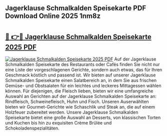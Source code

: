 ## Jagerklause Schmalkalden Speisekarte PDF Download Online 2025 1nm8z

# <h2><a href="http://gc67sj2.nevu.top/?p=Jagerklause+Schmalkalden+Speisekarte">🔗 👉🔴 Jagerklause Schmalkalden Speisekarte 2025 PDF</a></h2>

[![Jagerklause Schmalkalden Speisekarte 2025 PDF](https://i.imgur.com/dBaPXMq.png)](http://gc67sj2.nevu.top/?p=Jagerklause+Schmalkalden+Speisekarte)
Auf der Jagerklause Schmalkalden Speisekarte des Restaurants oder Cafés finden Sie nicht nur eine Liste der vorgeschlagenen Gerichte, sondern auch etwas, das für Ihren Geschmack köstlich und passend ist. Wir bieten auf unserer Jagerklause Schmalkalden Speisekarte einen Salatbereich an, in dem Sie aus frischen Gemüse- und Obstsalaten für ein leichtes und leckeres Mittagessen wählen können. Für diejenigen, die Fleisch lieben, bieten wir eine umfangreiche Auswahl an Gerichten auf der Jagerklause Schmalkalden Speisekarte an: Rindfleisch, Schweinefleisch, Huhn und Fisch. Unseren Auserwählten bieten wir Gourmet-Gerichte wie Schaschlik und Steak an, die auf einem Holzfeuer zubereitet werden. Unsere Jagerklause Schmalkalden Speisekarte bietet eine große Auswahl an Desserts, von klassischen Torten und Kuchen bis hin zu exquisiten Crème Brûlée und Schokoladenspezialitäten.
